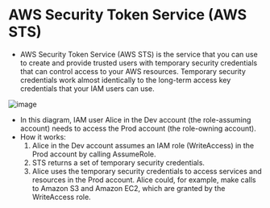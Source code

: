 # AWS Security Token Service (AWS STS)
- AWS Security Token Service (AWS STS) is the service that you can use to create and provide trusted users with temporary security credentials that can control access to your AWS resources. Temporary security credentials work almost identically to the long-term access key credentials that your IAM users can use.


![image](https://user-images.githubusercontent.com/5827617/71540983-73546c80-2995-11ea-92c5-a2759f136ba6.png)

- In this diagram, IAM user Alice in the Dev account (the role-assuming account) needs to access the Prod account (the role-owning account). 
- How it works:
   1. Alice in the Dev account assumes an IAM role (WriteAccess) in the Prod account by calling AssumeRole.
   2. STS returns a set of temporary security credentials.
   3. Alice uses the temporary security credentials to access services and resources in the Prod account. 
      Alice could, for example, make calls to Amazon S3 and Amazon EC2, which are granted by the WriteAccess role.
